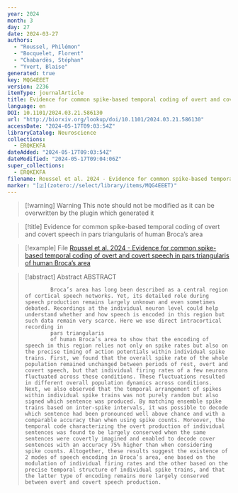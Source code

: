 ```yaml
---
year: 2024
month: 3
day: 27
date: 2024-03-27
authors:
  - "Roussel, Philémon"
  - "Bocquelet, Florent"
  - "Chabardès, Stéphan"
  - "Yvert, Blaise"
generated: true
key: MQG4EEET
version: 2236
itemType: journalArticle
title: Evidence for common spike-based temporal coding of overt and covert speech in pars triangularis of human Broca’s area
language: en
DOI: 10.1101/2024.03.21.586130
url: "http://biorxiv.org/lookup/doi/10.1101/2024.03.21.586130"
accessDate: "2024-05-17T09:03:54Z"
libraryCatalog: Neuroscience
collections:
  - ERQKEKFA
dateAdded: "2024-05-17T09:03:54Z"
dateModified: "2024-05-17T09:04:06Z"
super_collections:
  - ERQKEKFA
filename: Roussel et al. 2024 - Evidence for common spike-based temporal coding of overt and covert speech in pars triangularis of human Broca’s area
marker: "[🇿](zotero://select/library/items/MQG4EEET)"
---
```


>[!warning] Warning
> This note should not be modified as it can be overwritten by the plugin which generated it

> [!title] Evidence for common spike-based temporal coding of overt and covert speech in pars triangularis of human Broca’s area

> [!example] File
> [Roussel et al. 2024 - Evidence for common spike-based temporal coding of overt and covert speech in pars triangularis of human Broca’s area](Roussel%20et%20al.%202024%20-%20Evidence%20for%20common%20spike-based%20temporal%20coding%20of%20overt%20and%20covert%20speech%20in%20pars%20triangularis%20of%20human%20Broca’s%20area.pdf)

> [!abstract] Abstract
> ABSTRACT
>           
>             Broca’s area has long been described as a central region of cortical speech networks. Yet, its detailed role during speech production remains largely unknown and even sometimes debated. Recordings at the individual neuron level could help understand whether and how speech is encoded in this region but such data remain very scarce. Here we use direct intracortical recording in
>             pars triangularis
>             of human Broca’s area to show that the encoding of speech in this region relies not only on spike rates but also on the precise timing of action potentials within individual spike trains. First, we found that the overall spike rate of the whole population remained unchanged between periods of rest, overt and covert speech, but that individual firing rates of a few neurons fluctuated across these conditions. These fluctuations resulted in different overall population dynamics across conditions. Next, we also observed that the temporal arrangement of spikes within individual spike trains was not purely random but also signed which sentence was produced. By matching ensemble spike trains based on inter-spike intervals, it was possible to decode which sentence had been pronounced well above chance and with a comparable accuracy than when using spike counts. Moreover, the temporal code characterizing the overt production of individual sentences was found to be largely conserved when the same sentences were covertly imagined and enabled to decode cover sentences with an accuracy 75% higher than when considering spike counts. Altogether, these results suggest the existence of 2 modes of speech encoding in Broca’s area, one based on the modulation of individual firing rates and the other based on the precise temporal structure of individual spike trains, and that the latter type of encoding remains more largely conserved between overt and covert speech production.

